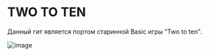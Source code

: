 # TWO TO TEN
Данный гит является портом старинной Basic игры "Two to ten".



![image](https://github.com/user-attachments/assets/bb45f62d-89d5-4224-b61d-0831e92a3805)

